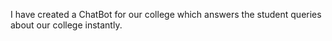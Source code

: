 I have created a ChatBot for our college which answers the student queries about our college instantly.
